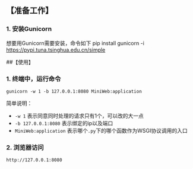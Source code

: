 
## 【准备工作】

### 1. 安装Gunicorn
想要用Gunicorn需要安装，命令如下
pip install gunicorn -i https://pypi.tuna.tsinghua.edu.cn/simple

##【使用】

### 1. 终端中，运行命令

```
gunicorn -w 1 -b 127.0.0.1:8080 MiniWeb:application
```

简单说明：

* `-w 1` 表示同意同时处理的请求只有1个，可以改的大一点
* `-b 127.0.0.1:8080` 表示绑定的ip以及端口
* `MiniWeb:application` 表示哪个`.py`下的哪个函数作为WSGI协议调用的入口

### 2. 浏览器访问

```
http://127.0.0.1:8080
```

